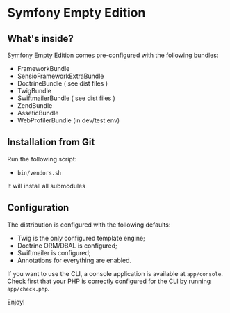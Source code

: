 Symfony Empty Edition
========================

What's inside?
--------------

Symfony Empty Edition comes pre-configured with the following bundles:

 * FrameworkBundle
 * SensioFrameworkExtraBundle
 * DoctrineBundle ( see dist files )
 * TwigBundle
 * SwiftmailerBundle ( see dist files )
 * ZendBundle
 * AsseticBundle
 * WebProfilerBundle (in dev/test env)

Installation from Git
---------------------

Run the following script:

 * `bin/vendors.sh`

 It will install all submodules

Configuration
-------------

The distribution is configured with the following defaults:

 * Twig is the only configured template engine;
 * Doctrine ORM/DBAL is configured;
 * Swiftmailer is configured;
 * Annotations for everything are enabled.

If you want to use the CLI, a console application is available at
`app/console`. Check first that your PHP is correctly configured for the CLI
by running `app/check.php`.

Enjoy!
